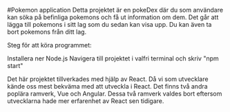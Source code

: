 #Pokemon application
Detta projektet är en pokeDex där du som användare kan söka på befinliga pokemons och få ut information om dem. Det går att lägga till pokemons i sitt lag som du sedan kan visa upp. Du kan även ta bort pokemons från ditt lag.

Steg för att köra programmet:

Installera ner Node.js
Navigera till projektet i valfri terminal och skriv "npm start"

Det här projektet tillverkades med hjälp av React. Då vi som utvecklare kände oss mest bekväma med att utveckla i React. Det  finns två andra poplära ramverk, Vue och Angular. Dessa två ramverk valdes bort eftersom utvecklarna hade mer erfarenhet av React sen tidigare.  

